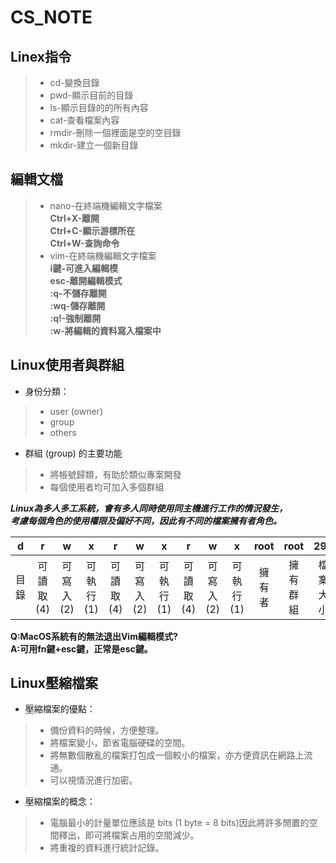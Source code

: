 # CS_NOTE 
## Linex指令
> * cd-變換目錄  
> * pwd-顯示目前的目錄  
> * ls-顯示目錄的的所有內容  
> * cat-查看檔案內容  
> * rmdir-刪除一個裡面是空的空目錄  
> * mkdir-建立一個新目錄  
## 編輯文檔
> * nano-在終端機編輯文字檔案   
> **Ctrl+X-離開**  
> **Ctrl+C-顯示游標所在**  
> **Ctrl+W-查詢命令**  
> * vim-在終端機編輯文字檔案  
> **i鍵-可進入編輯模**  
> **esc-離開編輯模式**  
> **:q-不儲存離開**   
> **:wq-儲存離開**  
> **:q!-強制離開**   
> **:w-將編輯的資料寫入檔案中**  
## Linux使用者與群組  
* 身份分類：  
> * user (owner)  
> * group  
> * others	
* 群組 (group) 的主要功能  
> * 將帳號歸類，有助於類似專案開發  
> * 每個使用者均可加入多個群組  

**_Linux為多人多工系統，會有多人同時使用同主機進行工作的情況發生，  
考慮每個角色的使用權限及偏好不同，因此有不同的檔案擁有者角色。_**  

| d | r | w | x | r | w | x | r | w | x | root | root | 293 | test.txt |
|:-------:|:------:|:------:|:-------:|:------:|:------:|:-------:|:------:|:------:|:-------:|:------:|:------:|:-------:|:-----:|
| 目錄   | 可讀取(4) | 可寫入(2) | 可執行(1) | 可讀取(4) | 可寫入(2) | 可執行(1) | 可讀取(4) | 可寫入(2) |  可執行(1)  |  擁有者  |  擁有群組  | 檔案大小   |  檔案名稱  |  

**Q:MacOS系統有的無法退出Vim編輯模式?  
A:可用fn鍵+esc鍵，正常是esc鍵。**  

## Linux壓縮檔案  
* 壓縮檔案的優點：  
> * 備份資料的時候，方便整理。  
> * 將檔案變小，節省電腦硬碟的空間。  
> * 將無數個散亂的檔案打包成一個較小的檔案，亦方便資訊在網路上流通。  
> * 可以視情況進行加密。  
* 壓縮檔案的概念：  
> * 電腦最小的計量單位應該是 bits (1 byte = 8 bits)因此將許多閒置的空間釋出，即可將檔案占用的空間減少。  
> * 將重複的資料進行統計記錄。




